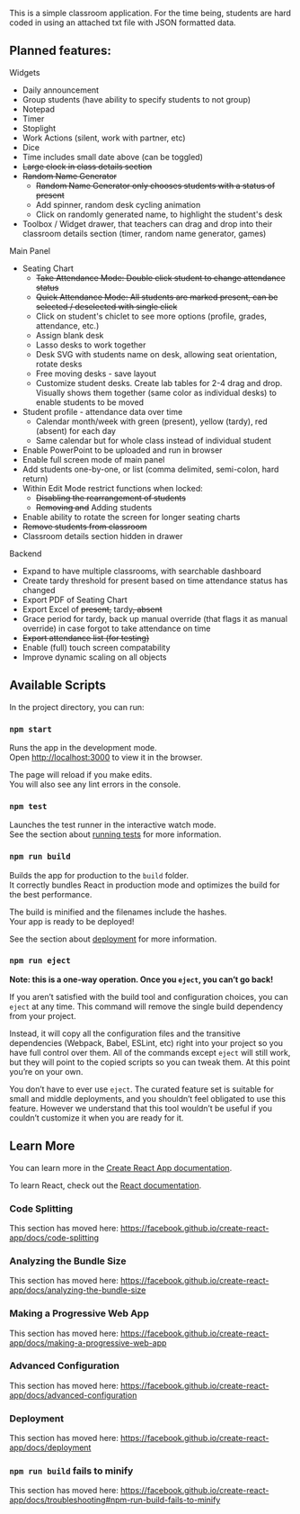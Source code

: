 This is a simple classroom application. For the time being, students are hard coded in using an attached txt file with JSON formatted data.

## Planned features:
Widgets
- Daily announcement
- Group students (have ability to specify students to not group) 
- Notepad
- Timer
- Stoplight 
- Work Actions (silent, work with partner, etc)
- Dice
- Time includes small date above (can be toggled)
- ~~Large clock in class details section~~
- ~~Random Name Generator~~
  - ~~Random Name Generator only chooses students with a status of present~~
  - Add spinner, random desk cycling animation
  - Click on randomly generated name, to highlight the student's desk
- Toolbox / Widget drawer, that teachers can drag and drop into their classroom details section (timer, random name generator, games)


Main Panel
- Seating Chart
  - ~~Take Attendance Mode: Double click student to change attendance status~~
  - ~~Quick Attendance Mode: All students are marked present, can be selected / deselected with single click~~
  - Click on student's chiclet to see more options (profile, grades, attendance, etc.)
  - Assign blank desk
  - Lasso desks to work together
  - Desk SVG with students name on desk, allowing seat orientation, rotate desks
  - Free moving desks - save layout
  - Customize student desks. Create lab tables for 2-4 drag and drop. Visually shows them together (same color as individual desks) to enable students to be moved
- Student profile - attendance data over time
  - Calendar month/week with green (present), yellow (tardy), red (absent) for each day
  - Same calendar but for whole class instead of individual student
- Enable PowerPoint to be uploaded and run in browser
- Enable full screen mode of main panel
- Add students one-by-one, or list (comma delimited, semi-colon, hard return)
- Within Edit Mode restrict functions when locked: 
  - ~~Disabling the rearrangement of students~~ 
  - ~~Removing and~~ Adding students
- Enable ability to rotate the screen for longer seating charts  
- ~~Remove students from classroom~~ 
- Classroom details section hidden in drawer

Backend 
- Expand to have multiple classrooms, with searchable dashboard
- Create tardy threshold for present based on time attendance status has changed
- Export PDF of Seating Chart
- Export Excel of ~~present,~~ tardy~~, absent~~
- Grace period for tardy, back up manual override (that flags it as manual override) in case forgot to take attendance on time
- ~~Export attendance list (for testing)~~
- Enable (full) touch screen compatability
- Improve dynamic scaling on all objects


## Available Scripts

In the project directory, you can run:

### `npm start`

Runs the app in the development mode.<br />
Open [http://localhost:3000](http://localhost:3000) to view it in the browser.

The page will reload if you make edits.<br />
You will also see any lint errors in the console.

### `npm test`

Launches the test runner in the interactive watch mode.<br />
See the section about [running tests](https://facebook.github.io/create-react-app/docs/running-tests) for more information.

### `npm run build`

Builds the app for production to the `build` folder.<br />
It correctly bundles React in production mode and optimizes the build for the best performance.

The build is minified and the filenames include the hashes.<br />
Your app is ready to be deployed!

See the section about [deployment](https://facebook.github.io/create-react-app/docs/deployment) for more information.

### `npm run eject`

**Note: this is a one-way operation. Once you `eject`, you can’t go back!**

If you aren’t satisfied with the build tool and configuration choices, you can `eject` at any time. This command will remove the single build dependency from your project.

Instead, it will copy all the configuration files and the transitive dependencies (Webpack, Babel, ESLint, etc) right into your project so you have full control over them. All of the commands except `eject` will still work, but they will point to the copied scripts so you can tweak them. At this point you’re on your own.

You don’t have to ever use `eject`. The curated feature set is suitable for small and middle deployments, and you shouldn’t feel obligated to use this feature. However we understand that this tool wouldn’t be useful if you couldn’t customize it when you are ready for it.

## Learn More

You can learn more in the [Create React App documentation](https://facebook.github.io/create-react-app/docs/getting-started).

To learn React, check out the [React documentation](https://reactjs.org/).

### Code Splitting

This section has moved here: https://facebook.github.io/create-react-app/docs/code-splitting

### Analyzing the Bundle Size

This section has moved here: https://facebook.github.io/create-react-app/docs/analyzing-the-bundle-size

### Making a Progressive Web App

This section has moved here: https://facebook.github.io/create-react-app/docs/making-a-progressive-web-app

### Advanced Configuration

This section has moved here: https://facebook.github.io/create-react-app/docs/advanced-configuration

### Deployment

This section has moved here: https://facebook.github.io/create-react-app/docs/deployment

### `npm run build` fails to minify

This section has moved here: https://facebook.github.io/create-react-app/docs/troubleshooting#npm-run-build-fails-to-minify
